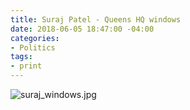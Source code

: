 ```yaml
---
title: Suraj Patel - Queens HQ windows
date: 2018-06-05 18:47:00 -04:00
categories:
- Politics
tags:
- print
---
```


![suraj_windows.jpg](/uploads/suraj_windows.jpg)